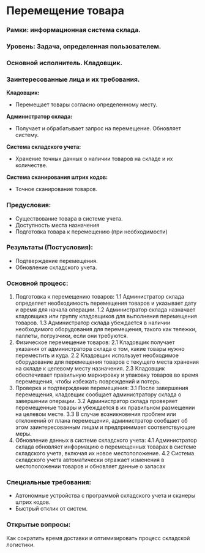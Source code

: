 # Перемещение товара

### Рамки: информационная система склада.
### Уровень: Задача, определенная пользователем.
### Основной исполнитель. Кладовщик.
### Заинтересованные лица и их требования.

**Кладовщик:** 
- Перемещает товары согласно определенному месту.

**Администратор склада:**
- Получает и обрабатывает запрос на перемещение. Обновляет систему.

**Система складского учета:**
- Хранение точных данных о наличии товаров на складе и их количестве.

**Система сканирования штрих кодов:**
- Точное сканирование товаров.


### Предусловия: 
- Существование товара в системе учета.
- Доступность места назначения
- Подготовка товара к перемещению (при необходимости)

### Результаты (Постусловия):
- Подтверждение перемещения.
- Обновление складского учета.

### Основной процесс:
1. Подготовка к перемещению товаров:
1.1 Администратор склада определяет необходимость перемещения товаров и указывает дату и время для начала операции.
1.2 Администратор склада назначает кладовщика или группу кладовщиков для выполнения перемещения товаров.
1.3 Администратор склада убеждается в наличии необходимого оборудования для перемещения, такого как тележки, паллеты, погрузчики, если они требуются.
2. Физическое перемещение товаров:
2.1 Кладовщик получает указания от администратора склада о том, какие товары нужно переместить и куда.
2.2 Кладовщик использует необходимое оборудование для перемещения товаров с текущего места хранения на складе к целевому месту назначения.
2.3 Кладовщик обеспечивает правильную маркировку и упаковку товаров во время перемещения, чтобы избежать повреждений и потерь.
3. Проверка и подтверждение перемещения:
3.1 После завершения перемещения, кладовщик сообщает администратору склада о завершении операции.
3.2 Администратор склада проверяет перемещенные товары и убеждается в их правильном размещении на целевом месте.
3.3 В случае возникновения проблем или отклонений от плана перемещения, администратор сообщает об этом заинтересованным лицам и предпринимает соответствующие меры.
4. Обновление данных в системе складского учета:
4.1 Администратор склада обновляет информацию о перемещенных товарах в системе складского учета, включая их новое местоположение.
4.2 Система складского учета автоматически отражает изменения в местоположении товаров и обновляет данные о запасах

### Специальные требования:
- Автономные устройства с программой складского учета и сканеры штрих кодов.
- Быстрый отклик от систем.

### Открытые вопросы:
Как сократить время доставки и оптимизировать процесс складской логистики.